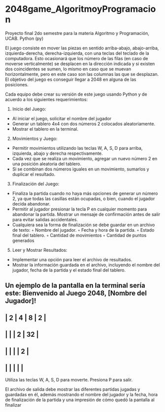 # 2048game_AlgoritmoyProgramacion
Proyecto final 2do semestre para la materia Algoritmo y Programación, UCAB. Python (py)

El juego consiste en mover las piezas en sentido arriba-abajo, abajo-arriba, izquierda-derecha, derecha-izquierda, con una teclas del teclado de la computadora. Esto ocasionará que los número de las filas (en caso de moverse verticalmente) se desplacen en la dirección indicada y si existen dos coincidentes se sumen, lo mismo en caso que se muevan horizontalmente, pero en este caso son las columnas las que se desplazan. El objetivo del juego es conseguir llegar a 2048 en alguna de las posiciones.

Cada equipo debe crear su versión de este juego usando Python y de acuerdo a los
siguientes requerimientos:
1. Inicio del Juego:
- Al iniciar el juego, solicitar el nombre del jugador
- Generar un tablero 4x4 con dos números 2 colocados aleatoriamente.
-  Mostrar el tablero en la terminal.
  
2. Movimientos y Juego:
- Permitir movimientos utilizando las teclas W, A, S, D para arriba, izquierda, abajo y derecha respectivamente.
- Cada vez que se realiza un movimiento, agregar un nuevo número 2 en una posición aleatoria del tablero.
- Si se combinan dos números iguales en un movimiento, sumarlos y duplicar el resultado.

3. Finalización del Juego:
- Finaliza la partida cuando no haya más opciones de generar un número 2, ya que todas las casillas están ocupadas, o bien, cuando el jugador decida abandonar.
- Permitir al jugador presionar la tecla P en cualquier momento para abandonar la partida. Mostrar un mensaje de confirmación antes de salir para evitar salidas accidentales.
- Cualquiera sea la forma de finalización se debe guardar en un archivo de texto:
◦ Nombre del jugador.
◦ Fecha y hora de la partida.
◦ Estado final del tablero.
◦ Cantidad de movimientos
◦ Cantidad de puntos generados

5. Leer y Mostrar Resultados:
- Implementar una opción para leer el archivo de resultados.
- Mostrar la información guardada en el archivo, incluyendo el nombre del jugador, fecha de la partida y el estado final del tablero.
  
Un ejemplo de la pantalla en la terminal sería este:
Bienvenido al Juego 2048, [Nombre del Jugador]!
-----------------------------
| 2 | 4 | 8 | 2 |
-----------------------------
| | | 2 | 32 |
-----------------------------
| | | | 2 |
-----------------------------
| | | | |
-----------------------------
Utiliza las teclas W, A, S, D para moverte. Presiona P para salir.

El archivo de salida debe mostrar las diferentes partidas jugadas y guardadas en él, además
mostrando el nombre del jugador y la fecha, hora de finalización de la partida y una impresión
de cómo quedó la pantalla al finalizar
